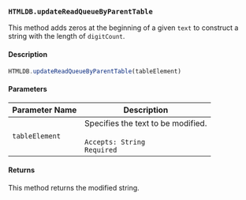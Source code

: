 ### `HTMLDB.updateReadQueueByParentTable`

This method adds zeros at the beginning of a given `text` to construct a string with the length of `digitCount`.

#### Description

```javascript
HTMLDB.updateReadQueueByParentTable(tableElement)
```

#### Parameters

| Parameter Name             | Description                               |
| -------------------------- | ----------------------------------------- |
| `tableElement` | Specifies the text to be modified.<br><br>`Accepts: String`<br>`Required` |

#### Returns

This method returns the modified string.